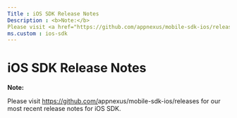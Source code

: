 ```yaml
---
Title : iOS SDK Release Notes
Description : <b>Note:</b>
Please visit <a href="https://github.com/appnexus/mobile-sdk-ios/releases"
ms.custom : ios-sdk
---
```



# iOS SDK Release Notes





<b>Note:</b>

Please
visit <a href="https://github.com/appnexus/mobile-sdk-ios/releases"
class="xref" target="_blank">https://github.com/<span
class="ph">appnexus/mobile-sdk-ios/releases</a> for our most
recent release notes for iOS SDK.






